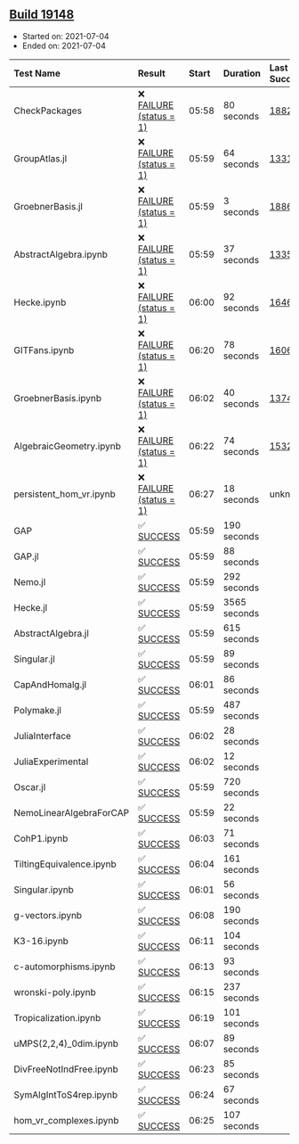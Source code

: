 ## [Build 19148](https://oscarci.mathematik.uni-kl.de/job/oscar/19148/)

* Started on: 2021-07-04
* Ended on: 2021-07-04

| Test Name    | Result | Start | Duration | Last Success | First Failure |
|:-------------|:-------|:------|:---------|:-------------|:--------------|
| CheckPackages | ❌ [FAILURE (status = 1)](https://oscarci.mathematik.uni-kl.de/job/oscar/19148/artifact/logs/build-19148/CheckPackages.log) | 05:58 | 80 seconds | [18822](https://oscarci.mathematik.uni-kl.de/job/oscar/18822/) | [18823](https://oscarci.mathematik.uni-kl.de/job/oscar/18823/) |
| GroupAtlas.jl | ❌ [FAILURE (status = 1)](https://oscarci.mathematik.uni-kl.de/job/oscar/19148/artifact/logs/build-19148/GroupAtlas.jl.log) | 05:59 | 64 seconds | [13311](https://oscarci.mathematik.uni-kl.de/job/oscar/13311/) | [13312](https://oscarci.mathematik.uni-kl.de/job/oscar/13312/) |
| GroebnerBasis.jl | ❌ [FAILURE (status = 1)](https://oscarci.mathematik.uni-kl.de/job/oscar/19148/artifact/logs/build-19148/GroebnerBasis.jl.log) | 05:59 | 3 seconds | [18864](https://oscarci.mathematik.uni-kl.de/job/oscar/18864/) | [18865](https://oscarci.mathematik.uni-kl.de/job/oscar/18865/) |
| AbstractAlgebra.ipynb | ❌ [FAILURE (status = 1)](https://oscarci.mathematik.uni-kl.de/job/oscar/19148/artifact/logs/build-19148/AbstractAlgebra.ipynb.log) | 05:59 | 37 seconds | [13355](https://oscarci.mathematik.uni-kl.de/job/oscar/13355/) | [13356](https://oscarci.mathematik.uni-kl.de/job/oscar/13356/) |
| Hecke.ipynb | ❌ [FAILURE (status = 1)](https://oscarci.mathematik.uni-kl.de/job/oscar/19148/artifact/logs/build-19148/Hecke.ipynb.log) | 06:00 | 92 seconds | [16463](https://oscarci.mathematik.uni-kl.de/job/oscar/16463/) | [16464](https://oscarci.mathematik.uni-kl.de/job/oscar/16464/) |
| GITFans.ipynb | ❌ [FAILURE (status = 1)](https://oscarci.mathematik.uni-kl.de/job/oscar/19148/artifact/logs/build-19148/GITFans.ipynb.log) | 06:20 | 78 seconds | [16068](https://oscarci.mathematik.uni-kl.de/job/oscar/16068/) | [16069](https://oscarci.mathematik.uni-kl.de/job/oscar/16069/) |
| GroebnerBasis.ipynb | ❌ [FAILURE (status = 1)](https://oscarci.mathematik.uni-kl.de/job/oscar/19148/artifact/logs/build-19148/GroebnerBasis.ipynb.log) | 06:02 | 40 seconds | [13748](https://oscarci.mathematik.uni-kl.de/job/oscar/13748/) | [13749](https://oscarci.mathematik.uni-kl.de/job/oscar/13749/) |
| AlgebraicGeometry.ipynb | ❌ [FAILURE (status = 1)](https://oscarci.mathematik.uni-kl.de/job/oscar/19148/artifact/logs/build-19148/AlgebraicGeometry.ipynb.log) | 06:22 | 74 seconds | [15322](https://oscarci.mathematik.uni-kl.de/job/oscar/15322/) | [15323](https://oscarci.mathematik.uni-kl.de/job/oscar/15323/) |
| persistent_hom_vr.ipynb | ❌ [FAILURE (status = 1)](https://oscarci.mathematik.uni-kl.de/job/oscar/19148/artifact/logs/build-19148/persistent_hom_vr.ipynb.log) | 06:27 | 18 seconds | unknown | unknown |
| GAP | ✅ [SUCCESS](https://oscarci.mathematik.uni-kl.de/job/oscar/19148/artifact/logs/build-19148/GAP.log) | 05:59 | 190 seconds |  |  |
| GAP.jl | ✅ [SUCCESS](https://oscarci.mathematik.uni-kl.de/job/oscar/19148/artifact/logs/build-19148/GAP.jl.log) | 05:59 | 88 seconds |  |  |
| Nemo.jl | ✅ [SUCCESS](https://oscarci.mathematik.uni-kl.de/job/oscar/19148/artifact/logs/build-19148/Nemo.jl.log) | 05:59 | 292 seconds |  |  |
| Hecke.jl | ✅ [SUCCESS](https://oscarci.mathematik.uni-kl.de/job/oscar/19148/artifact/logs/build-19148/Hecke.jl.log) | 05:59 | 3565 seconds |  |  |
| AbstractAlgebra.jl | ✅ [SUCCESS](https://oscarci.mathematik.uni-kl.de/job/oscar/19148/artifact/logs/build-19148/AbstractAlgebra.jl.log) | 05:59 | 615 seconds |  |  |
| Singular.jl | ✅ [SUCCESS](https://oscarci.mathematik.uni-kl.de/job/oscar/19148/artifact/logs/build-19148/Singular.jl.log) | 05:59 | 89 seconds |  |  |
| CapAndHomalg.jl | ✅ [SUCCESS](https://oscarci.mathematik.uni-kl.de/job/oscar/19148/artifact/logs/build-19148/CapAndHomalg.jl.log) | 06:01 | 86 seconds |  |  |
| Polymake.jl | ✅ [SUCCESS](https://oscarci.mathematik.uni-kl.de/job/oscar/19148/artifact/logs/build-19148/Polymake.jl.log) | 05:59 | 487 seconds |  |  |
| JuliaInterface | ✅ [SUCCESS](https://oscarci.mathematik.uni-kl.de/job/oscar/19148/artifact/logs/build-19148/JuliaInterface.log) | 06:02 | 28 seconds |  |  |
| JuliaExperimental | ✅ [SUCCESS](https://oscarci.mathematik.uni-kl.de/job/oscar/19148/artifact/logs/build-19148/JuliaExperimental.log) | 06:02 | 12 seconds |  |  |
| Oscar.jl | ✅ [SUCCESS](https://oscarci.mathematik.uni-kl.de/job/oscar/19148/artifact/logs/build-19148/Oscar.jl.log) | 05:59 | 720 seconds |  |  |
| NemoLinearAlgebraForCAP | ✅ [SUCCESS](https://oscarci.mathematik.uni-kl.de/job/oscar/19148/artifact/logs/build-19148/NemoLinearAlgebraForCAP.log) | 05:59 | 22 seconds |  |  |
| CohP1.ipynb | ✅ [SUCCESS](https://oscarci.mathematik.uni-kl.de/job/oscar/19148/artifact/logs/build-19148/CohP1.ipynb.log) | 06:03 | 71 seconds |  |  |
| TiltingEquivalence.ipynb | ✅ [SUCCESS](https://oscarci.mathematik.uni-kl.de/job/oscar/19148/artifact/logs/build-19148/TiltingEquivalence.ipynb.log) | 06:04 | 161 seconds |  |  |
| Singular.ipynb | ✅ [SUCCESS](https://oscarci.mathematik.uni-kl.de/job/oscar/19148/artifact/logs/build-19148/Singular.ipynb.log) | 06:01 | 56 seconds |  |  |
| g-vectors.ipynb | ✅ [SUCCESS](https://oscarci.mathematik.uni-kl.de/job/oscar/19148/artifact/logs/build-19148/g-vectors.ipynb.log) | 06:08 | 190 seconds |  |  |
| K3-16.ipynb | ✅ [SUCCESS](https://oscarci.mathematik.uni-kl.de/job/oscar/19148/artifact/logs/build-19148/K3-16.ipynb.log) | 06:11 | 104 seconds |  |  |
| c-automorphisms.ipynb | ✅ [SUCCESS](https://oscarci.mathematik.uni-kl.de/job/oscar/19148/artifact/logs/build-19148/c-automorphisms.ipynb.log) | 06:13 | 93 seconds |  |  |
| wronski-poly.ipynb | ✅ [SUCCESS](https://oscarci.mathematik.uni-kl.de/job/oscar/19148/artifact/logs/build-19148/wronski-poly.ipynb.log) | 06:15 | 237 seconds |  |  |
| Tropicalization.ipynb | ✅ [SUCCESS](https://oscarci.mathematik.uni-kl.de/job/oscar/19148/artifact/logs/build-19148/Tropicalization.ipynb.log) | 06:19 | 101 seconds |  |  |
| uMPS(2,2,4)_0dim.ipynb | ✅ [SUCCESS](https://oscarci.mathematik.uni-kl.de/job/oscar/19148/artifact/logs/build-19148/uMPS-2-2-4-_0dim.ipynb.log) | 06:07 | 89 seconds |  |  |
| DivFreeNotIndFree.ipynb | ✅ [SUCCESS](https://oscarci.mathematik.uni-kl.de/job/oscar/19148/artifact/logs/build-19148/DivFreeNotIndFree.ipynb.log) | 06:23 | 85 seconds |  |  |
| SymAlgIntToS4rep.ipynb | ✅ [SUCCESS](https://oscarci.mathematik.uni-kl.de/job/oscar/19148/artifact/logs/build-19148/SymAlgIntToS4rep.ipynb.log) | 06:24 | 67 seconds |  |  |
| hom_vr_complexes.ipynb | ✅ [SUCCESS](https://oscarci.mathematik.uni-kl.de/job/oscar/19148/artifact/logs/build-19148/hom_vr_complexes.ipynb.log) | 06:25 | 107 seconds |  |  |
